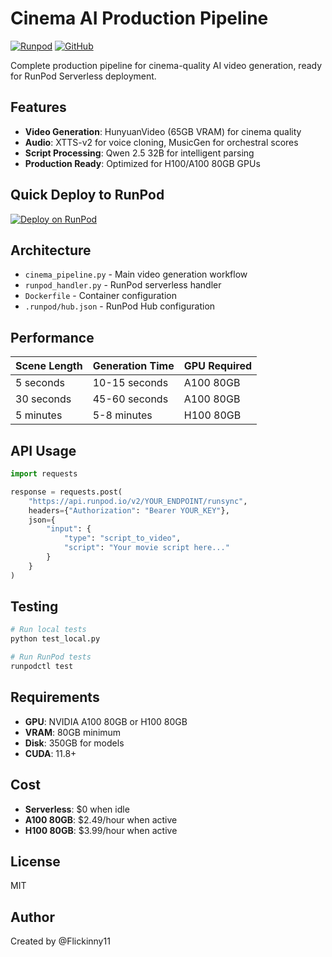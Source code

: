 # Cinema AI Production Pipeline

[![Runpod](https://api.runpod.io/badge/Flickinny11/cinema-ai-production-complete)](https://console.runpod.io/hub/Flickinny11/cinema-ai-production-complete)
[![GitHub](https://img.shields.io/github/v/release/Flickinny11/cinema-ai-production-complete)](https://github.com/Flickinny11/cinema-ai-production-complete/releases)

Complete production pipeline for cinema-quality AI video generation, ready for RunPod Serverless deployment.

## Features

- **Video Generation**: HunyuanVideo (65GB VRAM) for cinema quality
- **Audio**: XTTS-v2 for voice cloning, MusicGen for orchestral scores
- **Script Processing**: Qwen 2.5 32B for intelligent parsing
- **Production Ready**: Optimized for H100/A100 80GB GPUs

## Quick Deploy to RunPod

[![Deploy on RunPod](https://img.shields.io/badge/Deploy%20on-RunPod-purple?style=for-the-badge)](https://runpod.io/console/deploy?template=Flickinny11/cinema-ai-production-complete)

## Architecture

- `cinema_pipeline.py` - Main video generation workflow
- `runpod_handler.py` - RunPod serverless handler
- `Dockerfile` - Container configuration
- `.runpod/hub.json` - RunPod Hub configuration

## Performance

| Scene Length | Generation Time | GPU Required |
|--------------|----------------|--------------|
| 5 seconds | 10-15 seconds | A100 80GB |
| 30 seconds | 45-60 seconds | A100 80GB |
| 5 minutes | 5-8 minutes | H100 80GB |

## API Usage

```python
import requests

response = requests.post(
    "https://api.runpod.io/v2/YOUR_ENDPOINT/runsync",
    headers={"Authorization": "Bearer YOUR_KEY"},
    json={
        "input": {
            "type": "script_to_video",
            "script": "Your movie script here..."
        }
    }
)
```

## Testing

```bash
# Run local tests
python test_local.py

# Run RunPod tests
runpodctl test
```

## Requirements

- **GPU**: NVIDIA A100 80GB or H100 80GB
- **VRAM**: 80GB minimum
- **Disk**: 350GB for models
- **CUDA**: 11.8+

## Cost

- **Serverless**: $0 when idle
- **A100 80GB**: $2.49/hour when active
- **H100 80GB**: $3.99/hour when active

## License

MIT

## Author

Created by @Flickinny11
